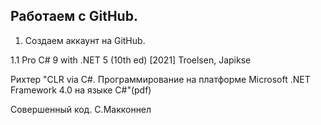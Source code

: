 ## Работаем с GitHub.
1. Создаем аккаунт на GitHub.

1.1 Pro C# 9 with .NET 5 (10th ed) [2021] Troelsen, Japikse

Рихтер "CLR via C#. Программирование на платформе Microsoft .NET Framework 4.0 на языке C#"(pdf)

Совершенный код. С.Макконнел

